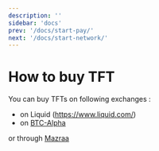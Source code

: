 ```yaml
---
description: ''
sidebar: 'docs'
prev: '/docs/start-pay/'
next: '/docs/start-network/'
---
```


# How to buy TFT

You can buy TFTs on following exchanges : 

- on Liquid (https://www.liquid.com/)
- on [BTC-Alpha](https://btc-alpha.com/en/)

or through [Mazraa](https://www.mazraa.io/)
